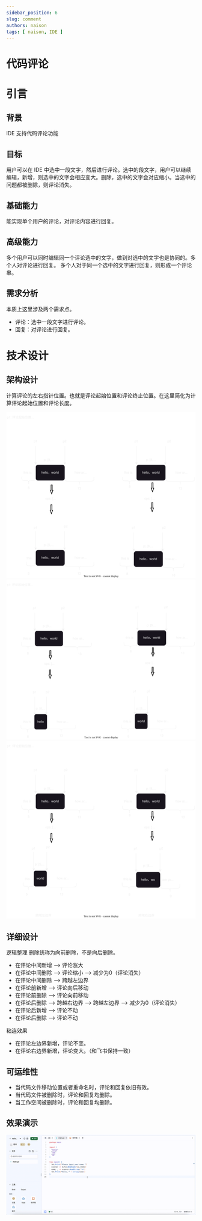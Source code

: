 ```yaml
---
sidebar_position: 6
slug: comment
authors: naison
tags: [ naison, IDE ]
---
```


# 代码评论

# 引言

## 背景

IDE 支持代码评论功能

## 目标

用户可以在 IDE 中选中一段文字，然后进行评论。选中的段文字，用户可以继续编辑，新增，则选中的文字会相应变大。删除，选中的文字会对应缩小。当选中的问题都被删除，则评论消失。

## 基础能力

能实现单个用户的评论，对评论内容进行回复。

## 高级能力

多个用户可以同时编辑同一个评论选中的文字，做到对选中的文字也是协同的。多个人对评论进行回复。
多个人对于同一个选中的文字进行回复，则形成一个评论串。

## 需求分析

本质上这里涉及两个需求点。

- 评论：选中一段文字进行评论。
- 回复：对评论进行回复。

# 技术设计

## 架构设计

计算评论的左右指针位置。也就是评论起始位置和评论终止位置。在这里简化为计算评论起始位置和评论长度。

![comment_front_end.svg](comment/comment_front_end.svg)
![comment_middle.svg](comment/comment_middle.svg)
![comment_cross_border.svg](comment/comment_cross_border.svg)

## 详细设计

逻辑整理
删除统称为向前删除，不是向后删除。

- 在评论中间新增 --> 评论涨大
- 在评论中间删除 --> 评论缩小 --> 减少为0（评论消失）
- 在评论中间删除 --> 跨越左边界
- 在评论前新增 --> 评论向后移动
- 在评论前删除 --> 评论向前移动
- 在评论后删除 --> 跨越右边界 --> 跨越左边界 --> 减少为0（评论消失）
- 在评论后新增 --> 评论不动
- 在评论后删除 --> 评论不动

粘连效果

- 在评论左边界新增，评论不变。
- 在评论右边界新增，评论变大。（和飞书保持一致）

## 可运维性

- 当代码文件移动位置或者重命名时，评论和回复依旧有效。
- 当代码文件被删除时，评论和回复均删除。
- 当工作空间被删除时，评论和回复均删除。

## 效果演示

![demo.gif](comment/demo.gif)